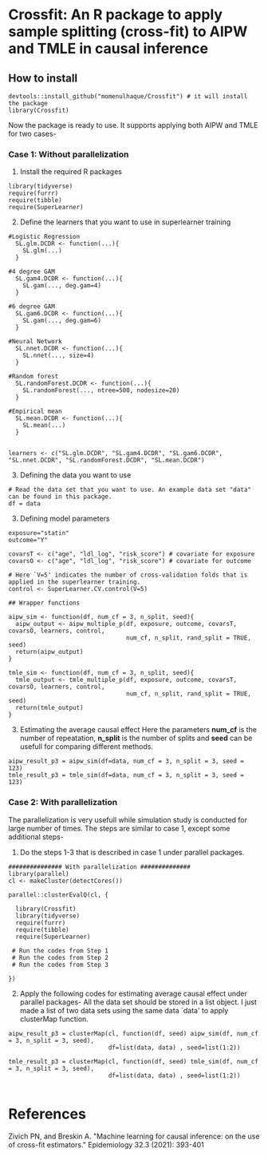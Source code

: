 # Crossfit: An R package to apply sample splitting (cross-fit) to AIPW and TMLE in causal inference

## How to install

```{r}
devtools::install_github("momenulhaque/Crossfit") # it will install the package
library(Crossfit) 
```
Now the package is ready to use. It supports applying both AIPW and TMLE for two cases-

### Case 1: Without parallelization

 1. Install the required R packages

```{r}
library(tidyverse)
require(furrr)
require(tibble)
require(SuperLearner)
```
  2. Define the learners that you want to use in superlearner training

```{r}
#Logistic Regression
  SL.glm.DCDR <- function(...){
    SL.glm(...)
  }
  
#4 degree GAM
  SL.gam4.DCDR <- function(...){
    SL.gam(..., deg.gam=4)
  }
  
#6 degree GAM
  SL.gam6.DCDR <- function(...){
    SL.gam(..., deg.gam=6)
  }
  
#Neural Network
  SL.nnet.DCDR <- function(...){
    SL.nnet(..., size=4)
  }
  
#Random forest
  SL.randomForest.DCDR <- function(...){
    SL.randomForest(..., ntree=500, nodesize=20)
  }

#Empirical mean
  SL.mean.DCDR <- function(...){
    SL.mean(...)
  }
  

learners <- c("SL.glm.DCDR", "SL.gam4.DCDR", "SL.gam6.DCDR", "SL.nnet.DCDR", "SL.randomForest.DCDR", "SL.mean.DCDR")
```

  3. Defining the data you want to use
 
```{r}
# Read the data set that you want to use. An example data set "data" can be found in this package.
df = data 
```
  3. Defining model parameters

```{r}
exposure="statin"
outcome="Y"

covarsT <- c("age", "ldl_log", "risk_score") # covariate for exposure
covarsO <- c("age", "ldl_log", "risk_score") # covariate for outcome

# Here `V=5' indicates the number of cross-validation folds that is applied in the superlearner training.
control <- SuperLearner.CV.control(V=5)

## Wrapper functions

aipw_sim <- function(df, num_cf = 3, n_split, seed){
  aipw_output <- aipw_multiple_p(df, exposure, outcome, covarsT, covarsO, learners, control,
                                 num_cf, n_split, rand_split = TRUE, seed)
  return(aipw_output)
}

tmle_sim <- function(df, num_cf = 3, n_split, seed){
  tmle_output <- tmle_multiple_p(df, exposure, outcome, covarsT, covarsO, learners, control,
                                 num_cf, n_split, rand_split = TRUE, seed)
  return(tmle_output)
}
```
  3. Estimating the average causal effect
  Here the parameters **num_cf** is the number of repeatation, **n_split** is the number of splits and **seed** can be usefull for comparing different methods.
```{r}
aipw_result_p3 = aipw_sim(df=data, num_cf = 3, n_split = 3, seed = 123)
tmle_result_p3 = tmle_sim(df=data, num_cf = 3, n_split = 3, seed = 123)
```

### Case 2: With parallelization
The parallelization is very usefull while simulation study is conducted for large number of times. The steps are similar to case 1, except some additional steps-

 1. Do the steps 1-3 that is described in case 1 under parallel packages. 


```{r}
############### With parallelization ##############
library(parallel)
cl <- makeCluster(detectCores())

parallel::clusterEvalQ(cl, {
  
  library(Crossfit)
  library(tidyverse)
  require(furrr)
  require(tibble)
  require(SuperLearner)
  
 # Run the codes from Step 1
 # Run the codes from Step 2
 # Run the codes from Step 3

})

```


 2. Apply the following codes for estimating average causal effect under parallel packages-
 All the data set should be stored in a list object. I just made a list of two data sets using the same data `data'  to apply clusterMap function.

```{r}
aipw_result_p3 = clusterMap(cl, function(df, seed) aipw_sim(df, num_cf = 3, n_split = 3, seed),
                            df=list(data, data) , seed=list(1:2))

tmle_result_p3 = clusterMap(cl, function(df, seed) tmle_sim(df, num_cf = 3, n_split = 3, seed),
                            df=list(data, data) , seed=list(1:2))


```



# References
Zivich PN, and Breskin A. "Machine learning for causal inference: on the use of cross-fit estimators." Epidemiology 32.3 (2021): 393-401

